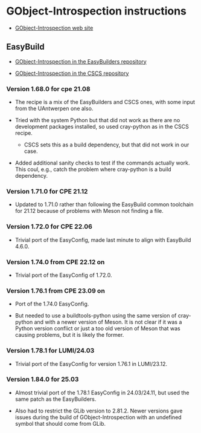 # GObject-Introspection instructions

-   [GObject-Introspection web site](https://gi.readthedocs.io/en/latest/)


## EasyBuild

-   [GObject-Introspection in the EasyBuilders repository](https://github.com/easybuilders/easybuild-easyconfigs/tree/develop/easybuild/easyconfigs/g/GObject-Introspection)

-   [GObject-Introspection in the CSCS repository](https://github.com/eth-cscs/production/tree/master/easybuild/easyconfigs/g/GObject-Introspection)



### Version 1.68.0 for cpe 21.08

-   The recipe is a mix of the EasyBuilders and CSCS ones, with some input from
    the UAntwerpen one also.

-   Tried with the system Python but that did not work as there are no development
    packages installed, so used cray-python as in the CSCS recipe.

    -   CSCS sets this as a build dependency, but that did not work in our case.

-   Added additional sanity checks to test if the commands actually work. This coul,
    e.g., catch the problem where cray-python is a build dependency.


### Version 1.71.0 for CPE 21.12

-   Updated to 1.71.0 rather than following the EasyBuild common toolchain for 21.12
    because of problems with Meson not finding a file.


### Version 1.72.0 for CPE 22.06

-   Trivial port of the EasyConfig, made last minute to align with EasyBuild 4.6.0.

  
### Version 1.74.0 from CPE 22.12 on

-   Trivial port of the EasyConfig of 1.72.0.


### Version 1.76.1 from CPE 23.09 on

-   Port of the 1.74.0 EasyConfig.

-   But needed to use a buildtools-python using the same version of cray-python
    and with a newer version of Meson. It is not clear if it was a Python version
    conflict or just a too old version of Meson that was causing problems, but
    it is likely the former.


### Version 1.78.1 for LUMI/24.03

-   Trivial port of the EasyConfig for version 1.76.1 in LUMI/23.12.


### Version 1.84.0 for 25.03

-   Almost trivial port of the 1.78.1 EasyConfig in 24.03/24.11, but used
    the same patch as the EasyBuilders.
    
-   Also had to restrict the GLib version to 2.81.2. Newer versions gave issues
    during the build of GObject-Introspection with an undefined symbol that should
    come from GLib.


